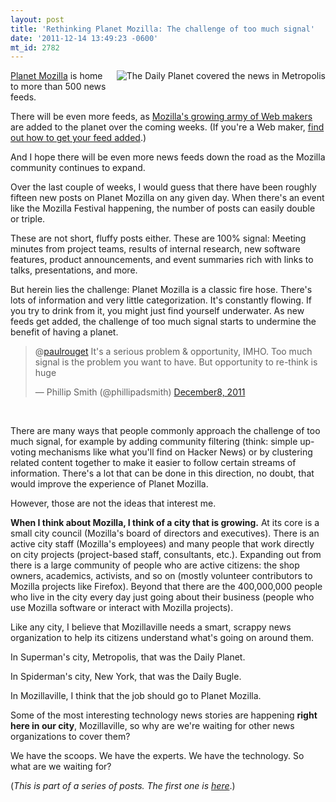 ```yaml
---
layout: post
title: 'Rethinking Planet Mozilla: The challenge of too much signal'
date: '2011-12-14 13:49:23 -0600'
mt_id: 2782
---
```


<img align="right" src="http://upload.wikimedia.org/wikipedia/en/0/0a/Titanoplanet.JPG" alt="The Daily Planet covered the news in Metropolis" style="margin: 0 0 10px 10px;" />

[Planet Mozilla](http://planet.mozilla.org) is home to more than 500 news feeds.

There will be even more feeds, as [Mozilla's growing army of Web makers](https://wiki.mozilla.org/Webmakers) are added to the planet over the coming weeks. (If you're a Web maker, [find out how to get your feed added](http://openmatt.wordpress.com/2011/12/09/planet-mozilla/).)

And I hope there will be even more news feeds down the road as the Mozilla community continues to expand.

Over the last couple of weeks, I would guess that there have been roughly fifteen new posts on Planet Mozilla on any given day. When there's an event like the Mozilla Festival happening, the number of posts can easily double or triple.

These are not short, fluffy posts either. These are 100% signal: Meeting minutes from project teams, results of internal research, new software features, product announcements, and event summaries rich with links to talks, presentations, and more.

But herein lies the challenge: Planet Mozilla is a classic fire hose. There's lots of information and very little categorization. It's constantly flowing. If you try to drink from it, you might just find yourself underwater. As new feeds get added, the challenge of too much signal starts to undermine the benefit of having a planet.

<blockquote class="twitter-tweet" data-in-reply-to="144769998152413184"><p>@<a href="https://twitter.com/paulrouget">paulrouget</a> It's a serious problem & opportunity, IMHO. Too much signal is the problem you want to have. But opportunity to re-think is huge</p>&mdash; Phillip Smith (@phillipadsmith) <a href="https://twitter.com/phillipadsmith/status/144784326469500928" data-datetime="2011-12-08T14:24:08+00:00">December8, 2011</a></blockquote>
<script src="//platform.twitter.com/widgets.js" charset="utf-8"></script>
<br />

There are many ways that people commonly approach the challenge of too much signal, for example by adding community filtering (think: simple up-voting mechanisms like what you'll find on Hacker News) or by clustering related content together to make it easier to follow certain streams of information. There's a lot that can be done in this direction, no doubt, that would improve the experience of Planet Mozilla.

However, those are not the ideas that interest me.

**When I think about Mozilla, I think of a city that is growing.** At its core is a small city council (Mozilla's board of directors and executives). There is an active city staff (Mozilla's employees) and many people that work directly on city projects (project-based staff, consultants, etc.). Expanding out from there is a large community of people who are active citizens: the shop owners, academics, activists, and so on (mostly volunteer contributors to Mozilla projects like Firefox). Beyond that there are the 400,000,000 people who live in the city every day just going about their business (people who use Mozilla software or interact with Mozilla projects).

Like any city, I believe that Mozillaville needs a smart, scrappy news organization to help its citizens understand what's going on around them.

In Superman's city, Metropolis, that was the Daily Planet.

In Spiderman's city, New York, that was the Daily Bugle.

In Mozillaville, I think that the job should go to Planet Mozilla.

Some of the most interesting technology news stories are happening **right here in our city**, Mozillaville, so why are we're waiting for other news organizations to cover them?

We have the scoops. We have the experts. We have the technology. So what are we waiting for?


(_This is part of a series of posts. The first one is [here](http://www.phillipadsmith.com/2011/12/rethinking-planet-mozilla-hacking-the-core-of-mozillas-story.html)_.)
